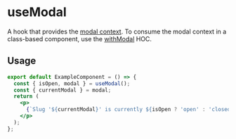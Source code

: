 # useModal

A hook that provides the [modal context](../ModalProvider/README.md#provided-context). To consume the modal context in a class-based component, use the [withModal](../withModal/README.md) HOC.

## Usage

```jsx
export default ExampleComponent = () => {
  const { isOpen, modal } = useModal();
  const { currentModal } = modal;
  return (
    <p>
      {`Slug '${currentModal}' is currently ${isOpen ? 'open' : 'closed'}`}
    </p>
  );
};
```
